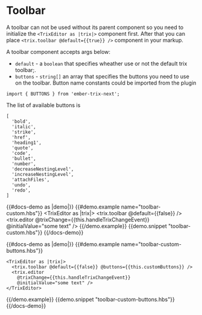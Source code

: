 # Toolbar

A toolbar can not be used without its parent component so you need to initialize the `<TrixEditor as |trix|>` component first. After that you can place `<trix.toolbar @default={{true}} />` component in your markup.

A toolbar component accepts args below:

* `default` - a `boolean` that specifies wheather use or not the default trix toolbar;.
* `buttons` - `string[]` an array that specifies the buttons you need to use on the toolbar. Button name constants could be imported from the plugin

`import { BUTTONS } from 'ember-trix-next';`

The list of available buttons is

```
[
  'bold',
  'italic',
  'strike',
  'href',
  'heading1',
  'quote',
  'code',
  'bullet',
  'number',
  'decreaseNestingLevel',
  'increaseNestingLevel',
  'attachFiles',
  'undo',
  'redo',
]
```


{{#docs-demo as |demo|}}
  {{#demo.example name="toolbar-custom.hbs"}}
    <TrixEditor as |trix|>
      <trix.toolbar @default={{false}} />
      <trix.editor
        @trixChange={{this.handleTrixChangeEvent}}
        @initialValue="some text" />
    </TrixEditor>
  {{/demo.example}}
  {{demo.snippet "toolbar-custom.hbs"}}
{{/docs-demo}}


{{#docs-demo as |demo|}}
  {{#demo.example name="toolbar-custom-buttons.hbs"}}
    <!-- this.customButtons = ['bold', 'italic', 'strike', 'heading1', 'quote'] -->

    <TrixEditor as |trix|>
      <trix.toolbar @default={{false}} @buttons={{this.customButtons}} />
      <trix.editor
        @trixChange={{this.handleTrixChangeEvent}}
        @initialValue="some text" />
    </TrixEditor>
  {{/demo.example}}
  {{demo.snippet "toolbar-custom-buttons.hbs"}}
{{/docs-demo}}
